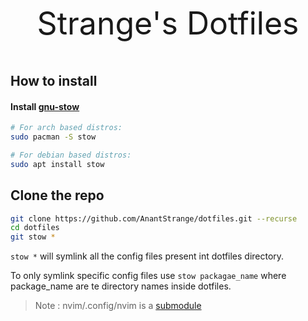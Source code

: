 <p style="text-align:center;font-size:50px">
    Strange's Dotfiles
</p>

## How to install

#### Install [gnu-stow](https://www.gnu.org/software/stow/manual/stow.html)
```bash
# For arch based distros:  
sudo pacman -S stow

# For debian based distros:  
sudo apt install stow
```
## Clone the repo 
```bash
git clone https://github.com/AnantStrange/dotfiles.git --recurse
cd dotfiles
git stow *
```

`stow *` will symlink all the config files present int dotfiles directory.

To only symlink specific config files use `stow packagae_name` where package_name 
are te directory names inside dotfiles.

>Note : nvim/.config/nvim is a [submodule](https://github.com/AnantStrange/nvim)


